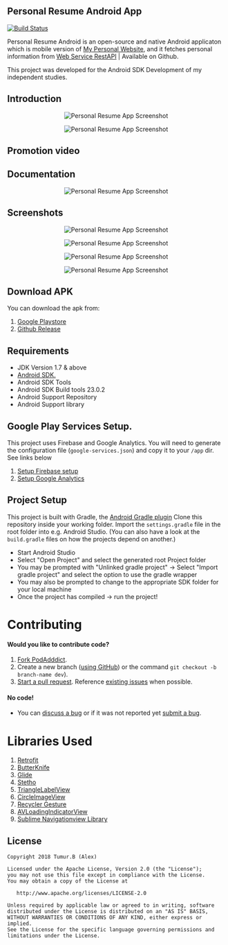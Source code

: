 Personal Resume Android App
-----------------------

[![Build Status](https://travis-ci.org/kioko/pod-adddict.svg?branch=master)](https://travis-ci.org/kioko/pod-adddict)

Personal Resume Android is an open-source and native Android applicaton which is mobile version of [My Personal Website](http://tumur.info), and it fetches personal information from [Web Service RestAPI](https://affiliate.itunes.apple.com/resources/documentation/itunes-store-web-service-search-api/) | Available on Github.

This project was developed for the Android SDK Development of my independent studies.

## Introduction

<p align="center">
  <img src="https://raw.githubusercontent.com/tumurb/Personal-Resume-Android/master/SCREENSHOTS/screenshot1.png" alt="Personal Resume App Screenshot"/>
</p>

<p align="center">
  <img src="https://raw.githubusercontent.com/tumurb/Personal-Resume-Android/master/SCREENSHOTS/screenshot6.jpg" alt="Personal Resume App Screenshot"/>
</p>

## Promotion video


## Documentation

<p align="center">
  <img src="https://raw.githubusercontent.com/tumurb/Personal-Resume-Android/master/SCREENSHOTS/screenshot7.jpg" alt="Personal Resume App Screenshot"/>
</p>

## Screenshots
<p align="center">
  <img src="https://raw.githubusercontent.com/tumurb/Personal-Resume-Android/master/SCREENSHOTS/screenshot2.png" alt="Personal Resume App Screenshot"/>
</p>

<p align="center">
  <img src="https://raw.githubusercontent.com/tumurb/Personal-Resume-Android/master/SCREENSHOTS/screenshot3.png" alt="Personal Resume App Screenshot"/>
</p>

<p align="center">
  <img src="https://raw.githubusercontent.com/tumurb/Personal-Resume-Android/master/SCREENSHOTS/screenshot4.png" alt="Personal Resume App Screenshot"/>
</p>

<p align="center">
  <img src="https://raw.githubusercontent.com/tumurb/Personal-Resume-Android/master/SCREENSHOTS/screenshot5.png" alt="Personal Resume App Screenshot"/>
</p>

## Download APK
You can download the apk from: 

1. [Google Playstore](https://play.google.com/store/apps/details?id=com.thomaskioko.podadddict.app)
2. [Github Release](https://github.com/kioko/pod-adddict/releases/download/v1.0.0/Pod-Adddict-v1.0.apk)


## Requirements
* JDK Version 1.7 & above
* [Android SDK.](http://developer.android.com/sdk/index.html)
* Android SDK Tools
* Android SDK Build tools 23.0.2
* Android Support Repository
* Android Support library

## Google Play Services Setup.
This project uses Firebase and Google Analytics. You will need to generate the configuration file (`google-services.json`) and copy it to your `/app` dir. See links below

1. [Setup Firebase setup](https://firebase.google.com/docs/android/setup)
2. [Setup Google Analytics](https://developers.google.com/analytics/devguides/collection/android/v4/)


## Project Setup

This project is built with Gradle, the [Android Gradle plugin](http://tools.android.com/tech-docs/new-build-system/user-guide) Clone this repository inside your working folder. Import the `settings.gradle` file in the root folder into e.g. Android Studio. (You can also have a look at the `build.gradle` files on how the projects depend on another.)

* Start Android Studio
* Select "Open Project" and select the generated root Project folder
* You may be prompted with "Unlinked gradle project" -> Select "Import gradle project" and select
the option to use the gradle wrapper
* You may also be prompted to change to the appropriate SDK folder for your local machine
* Once the project has compiled -> run the project!


Contributing
============

#### Would you like to contribute code?

1. [Fork PodAdddict](https://github.com/kioko/pod-adddict).
2. Create a new branch ([using GitHub](https://help.github.com/articles/creating-and-deleting-branches-within-your-repository/)) or the command `git checkout -b branch-name dev`).
3. [Start a pull request](https://github.com/kioko/pod-adddict/compare). Reference [existing issues](https://github.com/kioko/pod-adddict/issues) when possible.

#### No code!
* You can [discuss a bug](https://github.com/kioko/pod-adddict/issues) or if it was not reported yet [submit a bug](https://github.com/kioko/pod-adddict/issues/new).


Libraries Used
============

1. [Retrofit](http://square.github.io/retrofit/)
2. [ButterKnife](http://jakewharton.github.io/butterknife/)
3. [Glide](https://github.com/bumptech/glide)
4. [Stetho](https://github.com/facebook/stetho)
5. [TriangleLabelView](https://github.com/shts/TriangleLabelView)
6. [CircleImageView](https://github.com/hdodenhof/CircleImageView)
7. [Recycler Gesture](https://github.com/netcosports/RecyclerGesture)
8. [AVLoadingIndicatorView](https://github.com/81813780/AVLoadingIndicatorView)
9. [Sublime Navigationview Library](https://github.com/vikramkakkar/SublimeNavigationView)

License
-------

    Copyright 2018 Tumur.B (Alex)

    Licensed under the Apache License, Version 2.0 (the "License");
    you may not use this file except in compliance with the License.
    You may obtain a copy of the License at

       http://www.apache.org/licenses/LICENSE-2.0

    Unless required by applicable law or agreed to in writing, software
    distributed under the License is distributed on an "AS IS" BASIS,
    WITHOUT WARRANTIES OR CONDITIONS OF ANY KIND, either express or implied.
    See the License for the specific language governing permissions and
    limitations under the License.


